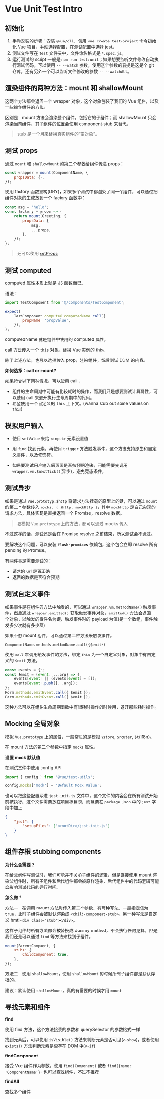 # Vue Unit Test Intro

## 初始化

1. 手动安装的步骤：安装 `@vue/cli`，使用 `vue create test-project` 命令初始化 Vue 项目，手动选择配置，在测试配置中选择 jest。
2. 测试文件写在 `test` 文件夹中，文件命名格式是 `*.spec.js`。
3. 运行测试的 script 一般是 `npm run test:unit`；如果想要监听文件修改自动执行测试代码，可以使用 `-- --watch` 参数，使用这个参数的前提是这是个 git 仓库。还有另外一个可以监听文件修改的参数 `-- --watchAll`。

## 渲染组件的两种方法：mount 和 shallowMount

这两个方法都会返回一个 wrapper 对象，这个对象包装了我们的 Vue 组件，以及一些操作组件的方法。

区别是：mount 方法会渲染整个组件，包括它的子组件；而 shallowMount 只会渲染当前组件，其子组件的位置会使用 component-stub 来替代。

> stub 是一个用来替换真实组件的“空对象”。

## 测试 props

通过 `mount` 和 `shallowMount` 的第二个参数给组件传递 props：

```js
const wrapper = mount(ComponentName, {
    propsData: {},
});
```

使用 factory 函数重构(DRY)，如果多个测试中都渲染了同一个组件，可以通过把组件对象的生成放到一个 factory 函数中：

```js
const msg = 'hello';
const factory = props => {
    return mount(Greeting, {
        propsData: {
            msg,
            ...props,
        },
    });
};
```

> 还可以使用 [setProps](https://vue-test-utils.vuejs.org/api/wrapper-array/#setprops-props)

## 测试 computed

computed 属性本质上就是 JS 函数而已。

语法：

```js
import TestComponent from '@/components/TestComponent';

expect(
    TestComponent.computed.computedName.call({
        propName: 'propValue',
    }),
);
```

computedName 就是组件中使用的 computed 属性。

call 方法传入一个 `this` 对象，替换 Vue 实例的 this。

除了上述方法，也可以选择传入 prop，渲染组件，然后测试 DOM 的内容。

**如何选择：call or mount?**

如果符合以下两种情况，可以使用 call：

-   组件的生命周期中可能有比较耗时的操作，而我们只是想要测试计算属性，可以使用 call 来避开执行生命周期中的代码。
-   希望使用一个自定义的 `this` 上下文。(wanna stub out some values on `this`)

## 模拟用户输入

-   使用 `setValue` 来给 `<input>` 元素设置值

-   用 `find` 找到元素，再使用 `trigger` 方法触发事件，这个方法支持原生和自定义事件，以及修饰符。

-   如果要测试用户输入后页面是否按预期渲染，可能需要先调用 `wrapper.vm.$nextTick()`(异步)，避免竞态条件。

## 测试异步

如果是通过 `Vue.prototyp.$http` 将请求方法挂载的原型上的话，可以通过 `mount` 的第二个参数传入 `mocks: { $http: mockHttp }`，其中 `mockHttp` 是自己实现的请求方法，具体实现是直接返回一个 Promise，resolve 数据。

> 要模拟 `Vue.prototype` 上的方法，都可以通过 mocks 传入

不过这样的话，测试还是会在 Promise resolve 之前结束，所以测试会不通过。

要解决这个问题，可以安装 **`flush-promises`** 依赖包，这个包会立即 resolve 所有 pending 的 Promise。

有两件事是需要测试的：

-   请求的 url 是否正确
-   返回的数据是否符合预期

## 测试自定义事件

如果事件是在组件的方法中触发的，可以通过 `wrapper.vm.methodName()` 触发事件，然后通过 `wrapper.emitted()` 获取触发事件对象，`emitted()` 方法会返回一个对象，以触发的事件名为键，触发事件时的 payload 为值(是一个数组，事件触发多少次就有多少项)

如果不想 mount 组件，可以通过第二种方法来触发事件。

`ComponentName.methods.methodName.call({$emit})`

使用 `call` 来调用触发事件的方法，绑定 `this` 为一个自定义对象，对象中有自定义的 `$emit` 方法。

```js
const events = {};
const $emit = (event, ...arg) => {
    events[event] || (events[event] = []);
    events[event].push([...arg]);
};
Form.methods.emitEvent.call({ $emit });
Form.methods.emitEvent.call({ $emit });
```

这种方法可以在组件生命周期函数中有很耗时操作的时候用，避开那些耗时操作。

## Mocking 全局对象

模拟 `Vue.prototype` 上的属性，一般常见的是模拟 `$store`, `$router`, `$t`(i18n)。

在 mount 方法的第二个参数中指定 `mocks` 属性。

**设置 mock 默认值**

在测试文件中使用 config API

```js
import { config } from '@vue/test-utils';

config.mocks['mock'] = 'Default Mock Value';
```

也可以把这些配置写进 `jest.init.js` 文件中，这个文件的内容会在所有测试开始前被执行。这个文件需要放在项目根目录，而且要在 `package.json` 中的 `jest` 字段中加上

```json
{
    "jest": {
        "setupFiles": ["<rootDir>/jest.init.js"]
    }
}
```

## 组件存根 stubbing components

**为什么会需要？**

在给父组件写测试时，我们可能并不关心子组件的逻辑，但是直接使用 mount 渲染父组件时，所有子组件和后代组件都会被原样渲染，后代组件中的代码逻辑可能会影响测试代码的运行时间。

**怎么做？**

方法一：在调用 mount 方法时传入第二个参数，有两种写法，一是指定值为 `true`，此时子组件会被默认渲染成 `<child-component-stub>`，另一种写法是自定义 hmtl `<div class="stub"></div>`。

这样子组件的所有方法都会被替换成 dummy method，不会执行任何逻辑。但是我们还是可以通过 `find` 等方法来找到子组件。

```js
mount(ParentCompoent, {
    stubs: {
        ChildComponent: true,
    },
});
```

方法二：使用 `shallowMount`，使用 `shallowMount` 的时候所有子组件都是默认存根的。

建议：默认使用 `shallowMount`，真的有需要的时候才用 `mount`

## 寻找元素和组件

**find**

使用 find 方法，这个方法接受的参数和 querySelector 的参数格式一样

找到元素后，可以使用 `isVisible()` 方法来判断元素是否可见(`v-show`)，或者使用 `exists()` 方法判断元素是否存在 DOM 中(`v-if`)

**findComponent**

接受 Vue 组件作为参数，使用 `find(Component)` 或者 `find({name: 'ComponentName'})` 也可以查找组件，不过不推荐

**findAll**

查找多个组件
